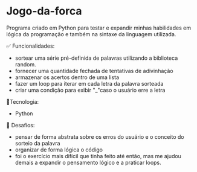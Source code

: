 # Jogo-da-forca
Programa criado em Python para testar e expandir minhas habilidades em lógica da programação e também na sintaxe da linguagem utilizada.

✅ Funcionalidades:
- sortear uma série pré-definida de palavras utilizando a biblioteca random.
- fornecer uma quantidade fechada de tentativas de adivinhação
- armazenar os acertos dentro de uma lista
- fazer um loop para iterar em cada letra da palavra sorteada
- criar uma condição para exibir "_"caso o usuário erre a letra

🔧Tecnologia:
- Python

🚀 Desafios:
- pensar de forma abstrata sobre os erros do usuário e o conceito do sorteio da palavra
- organizar de forma lógica o código
- foi o exercício mais difícil que tinha feito até então, mas me ajudou demais a expandir o pensamento lógico e a praticar loops. 


